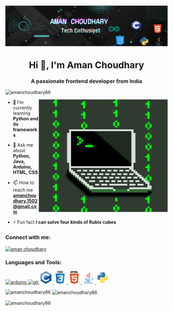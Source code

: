 ![logo](https://github.com/amanchoudhary86/amanchoudhary86/blob/main/Banner.png?raw=true)

<h1 align="center">Hi 👋, I'm Aman Choudhary</h1>
<h3 align="center">A passionate frontend developer from India</h3>
<p align="left"> <img src="https://komarev.com/ghpvc/?username=amanchoudhary86&label=Profile%20views&color=0e75b6&style=flat" alt="amanchoudhary86" /> </p>

<img align="right" alt="Coding" width="400" height="350" src="https://github.com/amanchoudhary86/amanchoudhary86/blob/main/gif1.gif?raw=true">


- 🌱 I’m currently learning **Python and its frameworks**

- 💬 Ask me about **Python, Java, Arduino, HTML, CSS**

- 📫 How to reach me **amanchoudhary.1502@gmail.com**

- ⚡ Fun fact **I can solve four kinds of Rubix cubes**

<h3 align="left">Connect with me:</h3>
<p align="left">
<a href="https://www.linkedin.com/in/aman-choudhary-57116a266/" target="blank"><img align="center" src="https://raw.githubusercontent.com/rahuldkjain/github-profile-readme-generator/master/src/images/icons/Social/linked-in-alt.svg" alt="aman choudhary" height="30" width="40" /></a>
</p>

<h3 align="left">Languages and Tools:</h3>
<p align="left"> <a href="https://www.arduino.cc/" target="_blank" rel="noreferrer"> <img src="https://cdn.worldvectorlogo.com/logos/arduino-1.svg" alt="arduino" width="40" height="40"/> </a> <a href="https://git-scm.com/" target="_blank" rel="noreferrer"> <img src="https://www.vectorlogo.zone/logos/git-scm/git-scm-icon.svg" alt="git" width="40" height="40"/> </a> <a href="https://www.cprogramming.com/" target="_blank" rel="noreferrer"> <img src="https://raw.githubusercontent.com/devicons/devicon/master/icons/c/c-original.svg" alt="c" width="40" height="40"/> </a> <a href="https://www.w3schools.com/css/" target="_blank" rel="noreferrer"> <img src="https://raw.githubusercontent.com/devicons/devicon/master/icons/css3/css3-original-wordmark.svg" alt="css3" width="40" height="40"/> </a> <a href="https://www.w3.org/html/" target="_blank" rel="noreferrer"> <img src="https://raw.githubusercontent.com/devicons/devicon/master/icons/html5/html5-original-wordmark.svg" alt="html5" width="40" height="40"/> </a> <a href="https://www.java.com" target="_blank" rel="noreferrer"> <img src="https://raw.githubusercontent.com/devicons/devicon/master/icons/java/java-original.svg" alt="java" width="40" height="40"/> </a> <a href="https://www.python.org" target="_blank" rel="noreferrer"> <img src="https://raw.githubusercontent.com/devicons/devicon/master/icons/python/python-original.svg" alt="python" width="40" height="40"/> </a> </p>

<p><img align="left" src="https://github-readme-stats.vercel.app/api/top-langs?username=amanchoudhary86&show_icons=true&locale=en&layout=compact" alt="amanchoudhary86" /></p>

<p>&nbsp;<img align="center" src="https://github-readme-stats.vercel.app/api?username=amanchoudhary86&show_icons=true&locale=en" alt="amanchoudhary86" /></p>

<p><img align="center" src="https://github-readme-streak-stats.herokuapp.com/?user=amanchoudhary86&" alt="amanchoudhary86" /></p>
